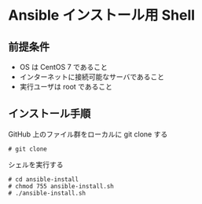 # Ansible インストール用 Shell

## 前提条件

- OS は CentOS 7 であること
- インターネットに接続可能なサーバであること
- 実行ユーザは root であること

## インストール手順

GitHub 上のファイル群をローカルに git clone する

	# git clone 

シェルを実行する

	# cd ansible-install
	# chmod 755 ansible-install.sh
	# ./ansible-install.sh


